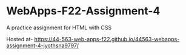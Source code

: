 # WebApps-F22-Assignment-4
A practice assignment for HTML with CSS

Hosted at- https://44-563-web-apps-f22.github.io/44563-webapps-assignment-4-jyothsna9797/
